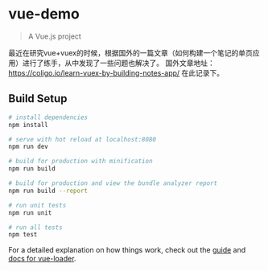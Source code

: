 # vue-demo

> A Vue.js project

最近在研究vue+vuex的时候，根据国外的一篇文章（如何构建一个笔记的单页应用）进行了练手，从中发现了一些问题也解决了。
国外文章地址：https://coligo.io/learn-vuex-by-building-notes-app/
在此记录下。

## Build Setup

``` bash
# install dependencies
npm install

# serve with hot reload at localhost:8080
npm run dev

# build for production with minification
npm run build

# build for production and view the bundle analyzer report
npm run build --report

# run unit tests
npm run unit

# run all tests
npm test
```

For a detailed explanation on how things work, check out the [guide](http://vuejs-templates.github.io/webpack/) and [docs for vue-loader](http://vuejs.github.io/vue-loader).
